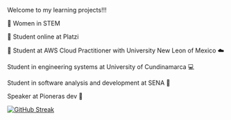 Welcome to my learning projects!!!



 💚  Women in STEM 

 💚  Student online at Platzi 

 💚  Student at AWS Cloud Practitioner with University New Leon of Mexico ☁️

Student in engineering systems at University of Cundinamarca 💻 

Student in software analysis and development at SENA 🐛

Speaker at Pioneras dev 🧡

[![GitHub Streak](https://github-readme-streak-stats.herokuapp.com?user=jlianacastillo&theme=github-light&date_format=j%20M%5B%20Y%5D)](https://git.io/streak-stats)





